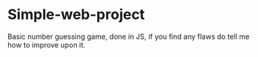 ﻿# Simple-web-project
Basic number guessing game, done in JS, if you find any flaws do tell me how to improve upon it.
